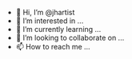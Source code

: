 - 👋 Hi, I’m @jhartist
- 👀 I’m interested in ...
- 🌱 I’m currently learning ...
- 💞️ I’m looking to collaborate on ...
- 📫 How to reach me ...

<!---
jhartist/jhartist is a ✨ special ✨ repository because its `README.md` (this file) appears on your GitHub profile.
You can click the Preview link to take a look at your changes.
--->

